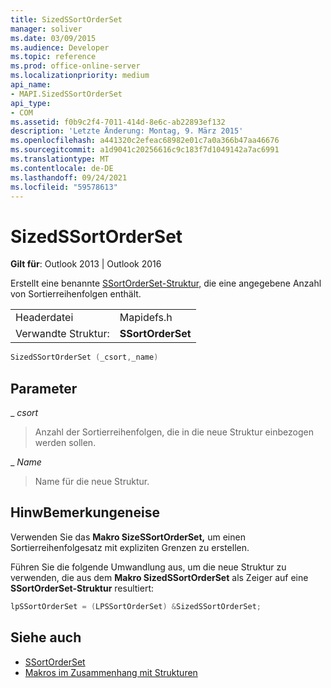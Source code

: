 ```yaml
---
title: SizedSSortOrderSet
manager: soliver
ms.date: 03/09/2015
ms.audience: Developer
ms.topic: reference
ms.prod: office-online-server
ms.localizationpriority: medium
api_name:
- MAPI.SizedSSortOrderSet
api_type:
- COM
ms.assetid: f0b9c2f4-7011-414d-8e6c-ab22893ef132
description: 'Letzte Änderung: Montag, 9. März 2015'
ms.openlocfilehash: a441320c2efeac68982e01c7a0a366b47aa46676
ms.sourcegitcommit: a1d9041c20256616c9c183f7d1049142a7ac6991
ms.translationtype: MT
ms.contentlocale: de-DE
ms.lasthandoff: 09/24/2021
ms.locfileid: "59578613"
---
```

# <a name="sizedssortorderset"></a>SizedSSortOrderSet

**Gilt für**: Outlook 2013 | Outlook 2016 
  
Erstellt eine benannte [SSortOrderSet-Struktur,](ssortorderset.md) die eine angegebene Anzahl von Sortierreihenfolgen enthält. 
  
|||
|:-----|:-----|
|Headerdatei  <br/> |Mapidefs.h  <br/> |
|Verwandte Struktur:  <br/> |**SSortOrderSet** <br/> |
   
```cpp
SizedSSortOrderSet (_csort,_name)
```

## <a name="parameters"></a>Parameter

_ _csort_
  
> Anzahl der Sortierreihenfolgen, die in die neue Struktur einbezogen werden sollen.
    
_ _Name_
  
> Name für die neue Struktur.
    
## <a name="remarks"></a>HinwBemerkungeneise

Verwenden Sie das **Makro SizeSSortOrderSet,** um einen Sortierreihenfolgesatz mit expliziten Grenzen zu erstellen. 
  
Führen Sie die folgende Umwandlung aus, um die neue Struktur zu verwenden, die aus dem **Makro SizedSSortOrderSet** als Zeiger auf eine **SSortOrderSet-Struktur** resultiert: 
  
```cpp
lpSSortOrderSet = (LPSSortOrderSet) &SizedSSortOrderSet;

```

## <a name="see-also"></a>Siehe auch

- [SSortOrderSet](ssortorderset.md)
- [Makros im Zusammenhang mit Strukturen](macros-related-to-structures.md)


